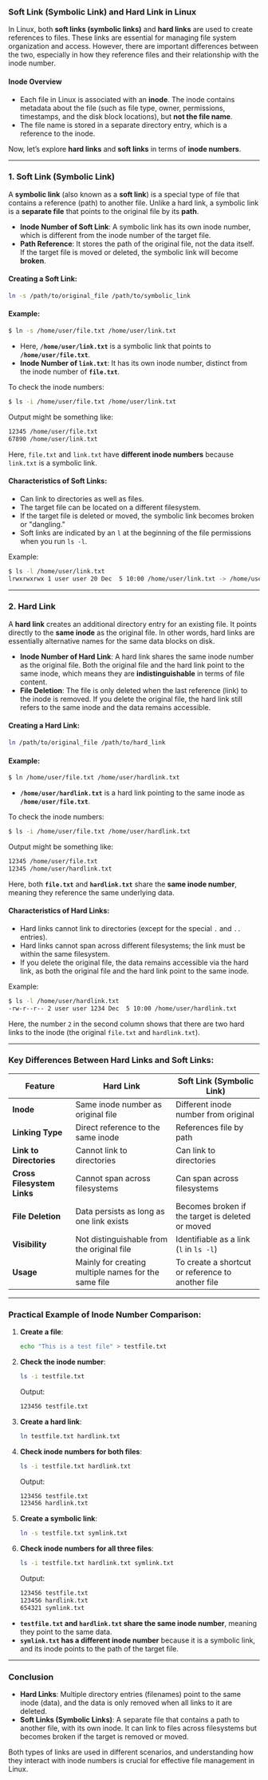 ### **Soft Link (Symbolic Link) and Hard Link in Linux**

In Linux, both **soft links (symbolic links)** and **hard links** are used to create references to files. These links are essential for managing file system organization and access. However, there are important differences between the two, especially in how they reference files and their relationship with the inode number.

#### **Inode Overview**
- Each file in Linux is associated with an **inode**. The inode contains metadata about the file (such as file type, owner, permissions, timestamps, and the disk block locations), but **not the file name**.
- The file name is stored in a separate directory entry, which is a reference to the inode.

Now, let’s explore **hard links** and **soft links** in terms of **inode numbers**.

---

### **1. Soft Link (Symbolic Link)**

A **symbolic link** (also known as a **soft link**) is a special type of file that contains a reference (path) to another file. Unlike a hard link, a symbolic link is a **separate file** that points to the original file by its **path**.

- **Inode Number of Soft Link**: A symbolic link has its own inode number, which is different from the inode number of the target file.
- **Path Reference**: It stores the path of the original file, not the data itself. If the target file is moved or deleted, the symbolic link will become **broken**.
  
#### **Creating a Soft Link**:
```bash
ln -s /path/to/original_file /path/to/symbolic_link
```

#### **Example**:
```bash
$ ln -s /home/user/file.txt /home/user/link.txt
```

- Here, **`/home/user/link.txt`** is a symbolic link that points to **`/home/user/file.txt`**.
- **Inode Number of `link.txt`**: It has its own inode number, distinct from the inode number of **`file.txt`**.

To check the inode numbers:

```bash
$ ls -i /home/user/file.txt /home/user/link.txt
```
Output might be something like:
```bash
12345 /home/user/file.txt
67890 /home/user/link.txt
```
Here, `file.txt` and `link.txt` have **different inode numbers** because `link.txt` is a symbolic link.

#### **Characteristics of Soft Links**:
- Can link to directories as well as files.
- The target file can be located on a different filesystem.
- If the target file is deleted or moved, the symbolic link becomes broken or "dangling."
- Soft links are indicated by an `l` at the beginning of the file permissions when you run `ls -l`.

Example:
```bash
$ ls -l /home/user/link.txt
lrwxrwxrwx 1 user user 20 Dec  5 10:00 /home/user/link.txt -> /home/user/file.txt
```

---

### **2. Hard Link**

A **hard link** creates an additional directory entry for an existing file. It points directly to the **same inode** as the original file. In other words, hard links are essentially alternative names for the same data blocks on disk.

- **Inode Number of Hard Link**: A hard link shares the same inode number as the original file. Both the original file and the hard link point to the same inode, which means they are **indistinguishable** in terms of file content. 
- **File Deletion**: The file is only deleted when the last reference (link) to the inode is removed. If you delete the original file, the hard link still refers to the same inode and the data remains accessible.

#### **Creating a Hard Link**:
```bash
ln /path/to/original_file /path/to/hard_link
```

#### **Example**:
```bash
$ ln /home/user/file.txt /home/user/hardlink.txt
```

- **`/home/user/hardlink.txt`** is a hard link pointing to the same inode as **`/home/user/file.txt`**.
  
To check the inode numbers:

```bash
$ ls -i /home/user/file.txt /home/user/hardlink.txt
```
Output might be something like:
```bash
12345 /home/user/file.txt
12345 /home/user/hardlink.txt
```
Here, both **`file.txt`** and **`hardlink.txt`** share the **same inode number**, meaning they reference the same underlying data.

#### **Characteristics of Hard Links**:
- Hard links cannot link to directories (except for the special `.` and `..` entries).
- Hard links cannot span across different filesystems; the link must be within the same filesystem.
- If you delete the original file, the data remains accessible via the hard link, as both the original file and the hard link point to the same inode.

Example:
```bash
$ ls -l /home/user/hardlink.txt
-rw-r--r-- 2 user user 1234 Dec  5 10:00 /home/user/hardlink.txt
```
Here, the number `2` in the second column shows that there are two hard links to the inode (the original `file.txt` and `hardlink.txt`).

---

### **Key Differences Between Hard Links and Soft Links**:

| Feature                        | **Hard Link**                          | **Soft Link (Symbolic Link)**        |
|---------------------------------|----------------------------------------|--------------------------------------|
| **Inode**                       | Same inode number as original file     | Different inode number from original |
| **Linking Type**                | Direct reference to the same inode     | References file by path              |
| **Link to Directories**         | Cannot link to directories             | Can link to directories              |
| **Cross Filesystem Links**      | Cannot span across filesystems         | Can span across filesystems          |
| **File Deletion**               | Data persists as long as one link exists | Becomes broken if the target is deleted or moved |
| **Visibility**                  | Not distinguishable from the original file | Identifiable as a link (`l` in `ls -l`) |
| **Usage**                       | Mainly for creating multiple names for the same file | To create a shortcut or reference to another file |

---

### **Practical Example of Inode Number Comparison**:

1. **Create a file**:
   ```bash
   echo "This is a test file" > testfile.txt
   ```

2. **Check the inode number**:
   ```bash
   ls -i testfile.txt
   ```
   Output:
   ```bash
   123456 testfile.txt
   ```

3. **Create a hard link**:
   ```bash
   ln testfile.txt hardlink.txt
   ```

4. **Check inode numbers for both files**:
   ```bash
   ls -i testfile.txt hardlink.txt
   ```
   Output:
   ```bash
   123456 testfile.txt
   123456 hardlink.txt
   ```

5. **Create a symbolic link**:
   ```bash
   ln -s testfile.txt symlink.txt
   ```

6. **Check inode numbers for all three files**:
   ```bash
   ls -i testfile.txt hardlink.txt symlink.txt
   ```
   Output:
   ```bash
   123456 testfile.txt
   123456 hardlink.txt
   654321 symlink.txt
   ```

- **`testfile.txt` and `hardlink.txt` share the same inode number**, meaning they point to the same data.
- **`symlink.txt` has a different inode number** because it is a symbolic link, and its inode points to the path of the target file.

---

### **Conclusion**

- **Hard Links**: Multiple directory entries (filenames) point to the same inode (data), and the data is only removed when all links to it are deleted.
- **Soft Links (Symbolic Links)**: A separate file that contains a path to another file, with its own inode. It can link to files across filesystems but becomes broken if the target is removed or moved.

Both types of links are used in different scenarios, and understanding how they interact with inode numbers is crucial for effective file management in Linux.
